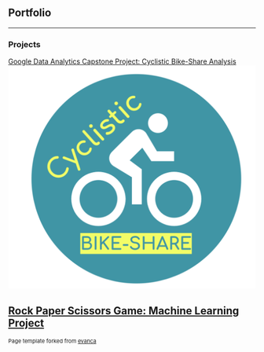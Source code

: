 ## Portfolio

---

### Projects

[Google Data Analytics Capstone Project: Cyclistic Bike-Share Analysis](/Capstone-Project-Cyclistic-Bike-Share)
<img src="images/Cyclistic.png?raw=true"/>

[Rock Paper Scissors Game: Machine Learning Project](/mhmmdhafidzr/RPS-Game/rps-html)
<img scr="images/rock-paper-scissors?raw=true"/>
---
<p style="font-size:11px">Page template forked from <a href="https://github.com/evanca/quick-portfolio">evanca</a></p>
<!-- Remove above link if you don't want to attibute -->
